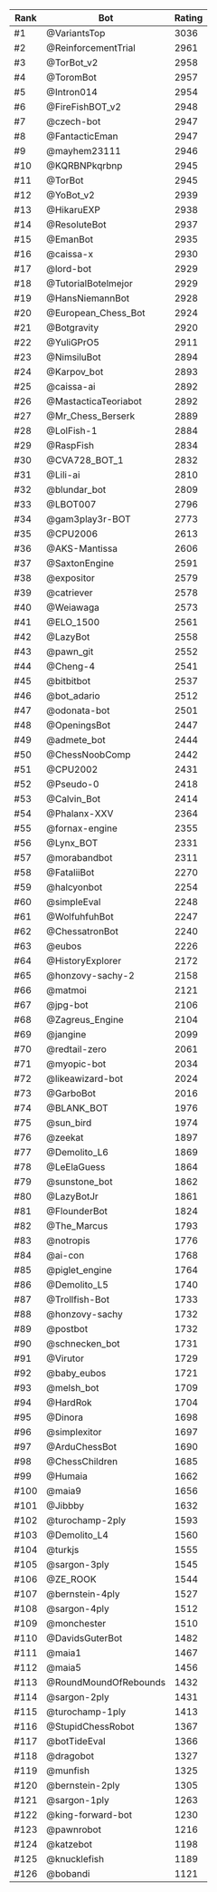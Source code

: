 Rank|Bot|Rating
---|---|---
#1|@VariantsTop|3036
#2|@ReinforcementTrial|2961
#3|@TorBot_v2|2958
#4|@ToromBot|2957
#5|@Intron014|2954
#6|@FireFishBOT_v2|2948
#7|@czech-bot|2947
#8|@FantacticEman|2947
#9|@mayhem23111|2946
#10|@KQRBNPkqrbnp|2945
#11|@TorBot|2945
#12|@YoBot_v2|2939
#13|@HikaruEXP|2938
#14|@ResoluteBot|2937
#15|@EmanBot|2935
#16|@caissa-x|2930
#17|@lord-bot|2929
#18|@TutorialBotelmejor|2929
#19|@HansNiemannBot|2928
#20|@European_Chess_Bot|2924
#21|@Botgravity|2920
#22|@YuliGPrO5|2911
#23|@NimsiluBot|2894
#24|@Karpov_bot|2893
#25|@caissa-ai|2892
#26|@MastacticaTeoriabot|2892
#27|@Mr_Chess_Berserk|2889
#28|@LolFish-1|2884
#29|@RaspFish|2834
#30|@CVA728_BOT_1|2832
#31|@Lili-ai|2810
#32|@blundar_bot|2809
#33|@LBOT007|2796
#34|@gam3play3r-BOT|2773
#35|@CPU2006|2613
#36|@AKS-Mantissa|2606
#37|@SaxtonEngine|2591
#38|@expositor|2579
#39|@catriever|2578
#40|@Weiawaga|2573
#41|@ELO_1500|2561
#42|@LazyBot|2558
#43|@pawn_git|2552
#44|@Cheng-4|2541
#45|@bitbitbot|2537
#46|@bot_adario|2512
#47|@odonata-bot|2501
#48|@OpeningsBot|2447
#49|@admete_bot|2444
#50|@ChessNoobComp|2442
#51|@CPU2002|2431
#52|@Pseudo-0|2418
#53|@Calvin_Bot|2414
#54|@Phalanx-XXV|2364
#55|@fornax-engine|2355
#56|@Lynx_BOT|2331
#57|@morabandbot|2311
#58|@FataliiBot|2270
#59|@halcyonbot|2254
#60|@simpleEval|2248
#61|@WolfuhfuhBot|2247
#62|@ChessatronBot|2240
#63|@eubos|2226
#64|@HistoryExplorer|2172
#65|@honzovy-sachy-2|2158
#66|@matmoi|2121
#67|@jpg-bot|2106
#68|@Zagreus_Engine|2104
#69|@jangine|2099
#70|@redtail-zero|2061
#71|@myopic-bot|2034
#72|@likeawizard-bot|2024
#73|@GarboBot|2016
#74|@BLANK_BOT|1976
#75|@sun_bird|1974
#76|@zeekat|1897
#77|@Demolito_L6|1869
#78|@LeElaGuess|1864
#79|@sunstone_bot|1862
#80|@LazyBotJr|1861
#81|@FlounderBot|1824
#82|@The_Marcus|1793
#83|@notropis|1776
#84|@ai-con|1768
#85|@piglet_engine|1764
#86|@Demolito_L5|1740
#87|@Trollfish-Bot|1733
#88|@honzovy-sachy|1732
#89|@postbot|1732
#90|@schnecken_bot|1731
#91|@Virutor|1729
#92|@baby_eubos|1721
#93|@melsh_bot|1709
#94|@HardRok|1704
#95|@Dinora|1698
#96|@simplexitor|1697
#97|@ArduChessBot|1690
#98|@ChessChildren|1685
#99|@Humaia|1662
#100|@maia9|1656
#101|@Jibbby|1632
#102|@turochamp-2ply|1593
#103|@Demolito_L4|1560
#104|@turkjs|1555
#105|@sargon-3ply|1545
#106|@ZE_ROOK|1544
#107|@bernstein-4ply|1527
#108|@sargon-4ply|1512
#109|@monchester|1510
#110|@DavidsGuterBot|1482
#111|@maia1|1467
#112|@maia5|1456
#113|@RoundMoundOfRebounds|1432
#114|@sargon-2ply|1431
#115|@turochamp-1ply|1413
#116|@StupidChessRobot|1367
#117|@botTideEval|1366
#118|@dragobot|1327
#119|@munfish|1325
#120|@bernstein-2ply|1305
#121|@sargon-1ply|1263
#122|@king-forward-bot|1230
#123|@pawnrobot|1216
#124|@katzebot|1198
#125|@knucklefish|1189
#126|@bobandi|1121
